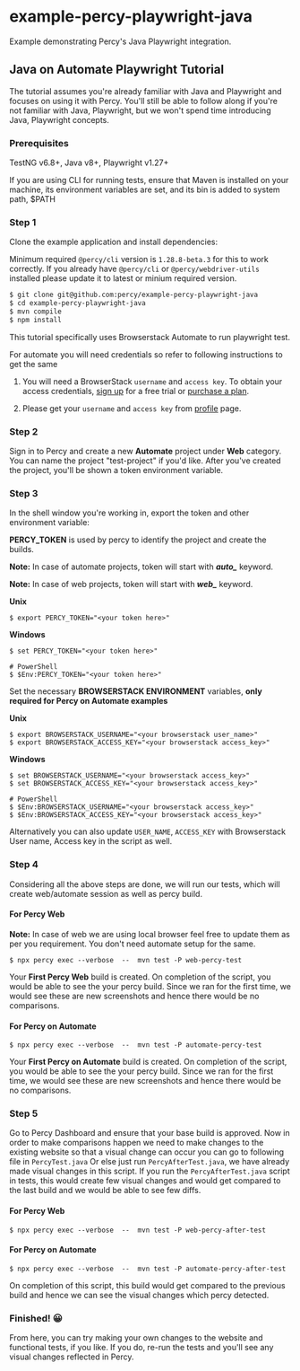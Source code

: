 # example-percy-playwright-java
Example demonstrating Percy's Java Playwright integration.

## Java on Automate Playwright Tutorial

The tutorial assumes you're already familiar with Java and Playwright and focuses on using it with Percy. You'll still be able to follow along if you're not familiar with Java, Playwright, but we won't spend time introducing Java, Playwright concepts.

### Prerequisites

TestNG v6.8+, Java v8+, Playwright v1.27+

If you are using CLI for running tests, ensure that Maven is installed on your machine, its environment variables are set, and its bin is added to system path, $PATH


### Step 1

Clone the example application and install dependencies:

Minimum required `@percy/cli`  version is `1.28.8-beta.3` for this to work correctly. If you already have `@percy/cli` or `@percy/webdriver-utils` installed please update it to latest or minium required version.

```bash
$ git clone git@github.com:percy/example-percy-playwright-java
$ cd example-percy-playwright-java
$ mvn compile
$ npm install
```

This tutorial specifically uses Browserstack Automate to run playwright test.

For automate you will need credentials so refer to following instructions to get the same

1. You will need a BrowserStack `username` and `access key`. To obtain your access credentials, [sign up](https://www.browserstack.com/users/sign_up?utm_campaign=Search-Brand-India&utm_source=google&utm_medium=cpc&utm_content=609922405128&utm_term=browserstack) for a free trial or [purchase a plan](https://www.browserstack.com/pricing).

2. Please get your `username` and `access key` from [profile](https://www.browserstack.com/accounts/profile) page.

### Step 2

Sign in to Percy and create a new **Automate** project under **Web** category. You can name the project "test-project" if you'd like. After you've created the project, you'll be shown a token environment variable.

### Step 3

In the shell window you're working in, export the token and other environment variable:

**PERCY_TOKEN** is used by percy to identify the project and create the builds.

**Note:** In case of automate projects, token will start with ***auto_*** keyword.

**Note:** In case of web projects, token will start with ***web_*** keyword.

**Unix**

``` shell
$ export PERCY_TOKEN="<your token here>"
```

**Windows**

``` shell
$ set PERCY_TOKEN="<your token here>"

# PowerShell
$ $Env:PERCY_TOKEN="<your token here>"
```

Set the necessary **BROWSERSTACK ENVIRONMENT** variables, **only required for Percy on Automate examples**

**Unix**

``` shell
$ export BROWSERSTACK_USERNAME="<your browserstack user_name>"
$ export BROWSERSTACK_ACCESS_KEY="<your browserstack access_key>"
```

**Windows**

``` shell
$ set BROWSERSTACK_USERNAME="<your browserstack access_key>"
$ set BROWSERSTACK_ACCESS_KEY="<your browserstack access_key>"

# PowerShell
$ $Env:BROWSERSTACK_USERNAME="<your browserstack access_key>"
$ $Env:BROWSERSTACK_ACCESS_KEY="<your browserstack access_key>"
```

Alternatively you can also update `USER_NAME`, `ACCESS_KEY` with Browserstack User name, Access key in the script as well.

### Step 4

Considering all the above steps are done, we will run our tests, which will create web/automate session as well as percy build.

#### For Percy Web
**Note:** In case of web we are using local browser feel free to update them as per you requirement. You don't need automate setup for the same.

``` shell
$ npx percy exec --verbose  --  mvn test -P web-percy-test
```

Your **First Percy Web** build is created.
On completion of the script, you would be able to see the your percy build. Since we ran for the first time, we would see these are new screenshots and hence there would be no comparisons.

#### For Percy on Automate

``` shell
$ npx percy exec --verbose  --  mvn test -P automate-percy-test
```

Your **First Percy on Automate** build is created.
On completion of the script, you would be able to see the your percy build. Since we ran for the first time, we would see these are new screenshots and hence there would be no comparisons.

### Step 5

Go to Percy Dashboard and ensure that your base build is approved.
Now in order to make comparisons happen we need to make changes to the existing website so that a visual change can occur you can go to following file in `PercyTest.java`
Or else just run `PercyAfterTest.java`, we have already made visual changes in this script. If you run the `PercyAfterTest.java` script in tests, this would create few visual changes and would get compared to the last build and we would be able to see few diffs.

#### For Percy Web

``` shell
$ npx percy exec --verbose  --  mvn test -P web-percy-after-test
```

#### For Percy on Automate

``` shell
$ npx percy exec --verbose  --  mvn test -P automate-percy-after-test
```

On completion of this script, this build would get compared to the previous build and hence we can see the visual changes which percy detected.

### Finished! 😀

From here, you can try making your own changes to the website and functional tests, if you like. If you do, re-run
the tests and you'll see any visual changes reflected in Percy.
